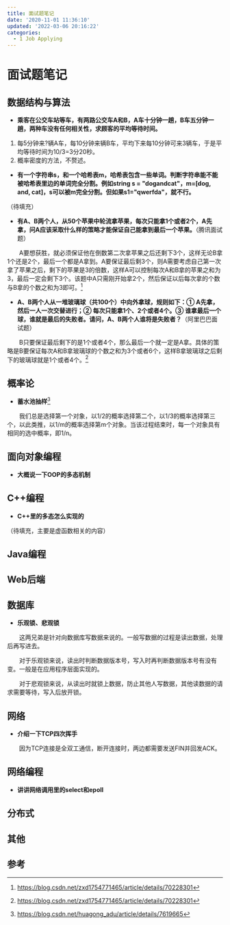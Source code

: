 ```yaml
---
title: 面试题笔记
date: '2020-11-01 11:36:10'
updated: '2022-03-06 20:16:22'
categories:
  - 1 Job Applying
---
```

# 面试题笔记

## 数据结构与算法

- **乘客在公交车站等车，有两路公交车A和B，A车十分钟一趟，B车五分钟一趟，两种车没有任何相关性，求顾客的平均等待时间。**

1. 每5分钟来?辆A车，每10分钟来辆B车，平均下来每10分钟可来3辆车，于是平均等待时间为10/3=3分20秒。
2. 概率密度的方法，不赘述。

- **有一个字符串s，和一个哈希表m，哈希表包含一些单词。判断字符串能不能被哈希表里边的单词完全分割。例如string s = "dogandcat"，m=[dog, and, cat]，s可以被m完全分割。但如果s1="qwerfda"，就不行。**

（待填充）

- **有A、B两个人，从50个苹果中轮流拿苹果，每次只能拿1个或者2个，A先拿，问A应该采取什么样的策略才能保证自己能拿到最后一个苹果。**（腾讯面试题）

　　A要想获胜，就必须保证他在倒数第二次拿苹果之后还剩下3个，这样无论B拿1个还是2个，最后一个都是A拿到。A要保证最后剩3个，则A需要考虑自己第一次拿了苹果之后，剩下的苹果是3的倍数，这样A可以控制每次A和B拿的苹果之和为3，最后一定会剩下3个。该题中A只需刚开始拿2个，然后保证以后每次拿的个数与B拿的个数之和为3即可。[^2]
　　
- **A、B两个人从一堆玻璃球（共100个）中向外拿球，规则如下：① A先拿，然后一人一次交替进行；② 每次只能拿1个、2个或者4个。③ 谁拿最后一个球，谁就是最后的失败者。请问，A、B两个人谁将是失败者？**（阿里巴巴面试题）

　　B只要保证最后剩下的是1个或者4个，那么最后一个就一定是A拿。具体的策略是B要保证每次A和B拿玻璃球的个数之和为3个或者6个，这样B拿玻璃球之后剩下的玻璃球就是1个或者4个。[^2]

## 概率论

- **蓄水池抽样**[^1]

　　我们总是选择第一个对象，以1/2的概率选择第二个，以1/3的概率选择第三个，以此类推，以1/m的概率选择第m个对象。当该过程结束时，每一个对象具有相同的选中概率，即1/n。

## 面向对象编程

- **大概说一下OOP的多态机制**

## C++编程

- **C++里的多态怎么实现的**

（待填充，主要是虚函数相关的内容）

## Java编程

## Web后端

## 数据库

- **乐观锁、悲观锁**

　　这两兄弟是针对向数据库写数据来说的。一般写数据的过程是读出数据，处理后再写进去。

　　对于乐观锁来说，读出时判断数据版本号，写入时再判断数据版本号有没有变。一般是在应用程序层面实现的。

　　对于悲观锁来说，从读出时就锁上数据，防止其他人写数据，其他读数据的请求需要等待，写入后放开锁。

## 网络

- **介绍一下TCP四次挥手**

　　因为TCP连接是全双工通信，断开连接时，两边都需要发送FIN并回发ACK。

## 网络编程

- **讲讲网络调用里的select和epoll**

## 分布式



## 其他



## 参考

[^1]: <https://blog.csdn.net/huagong_adu/article/details/7619665>
[^2]: <https://blog.csdn.net/zxd1754771465/article/details/70228301>

